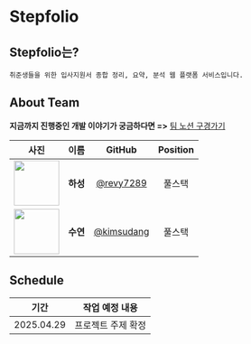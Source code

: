 # Stepfolio

## Stepfolio는?

`취준생들을 위한 입사지원서 종합 정리, 요약, 분석 웹 플랫폼 서비스입니다.`

## About Team

**지금까지 진행중인 개발 이야기가 궁금하다면 =>**
[팀 노션 구경가기](https://cobalt-gymnast-671.notion.site/Stepfolio-1e495950e03d80e4b983ed45d04deebc?pvs=74)

|                                    사진                                    |   이름   |                   GitHub                   | Position |
| :------------------------------------------------------------------------: | :------: | :----------------------------------------: | :------: |
| <img src="https://avatars.githubusercontent.com/revy7289" width="80px" />  | **하성** |  [@revy7289](https://github.com/revy7289)  |  풀스택  |
| <img src="https://avatars.githubusercontent.com/kimsudang" width="80px" /> | **수연** | [@kimsudang](https://github.com/kimsudang) |  풀스택  |

## Schedule

|    기간    |   작업 예정 내용   |
| :--------: | :----------------: |
| 2025.04.29 | 프로젝트 주제 확정 |
